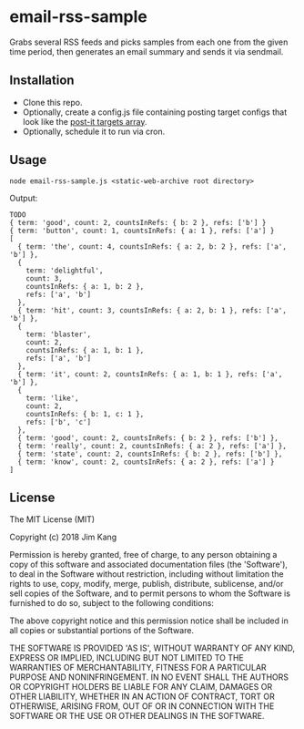 email-rss-sample
==================

Grabs several RSS feeds and picks samples from each one from the given time period, then generates an email summary and sends it via sendmail.

Installation
------------

- Clone this repo.
- Optionally, create a config.js file containing posting target configs that look like the [post-it targets array](https://github.com/jimkang/post-it#usage).
- Optionally, schedule it to run via cron.

Usage
-----

    node email-rss-sample.js <static-web-archive root directory>

Output:

    TODO
    { term: 'good', count: 2, countsInRefs: { b: 2 }, refs: ['b'] }
    { term: 'button', count: 1, countsInRefs: { a: 1 }, refs: ['a'] }
    [
      { term: 'the', count: 4, countsInRefs: { a: 2, b: 2 }, refs: ['a', 'b'] },
      {
        term: 'delightful',
        count: 3,
        countsInRefs: { a: 1, b: 2 },
        refs: ['a', 'b']
      },
      { term: 'hit', count: 3, countsInRefs: { a: 2, b: 1 }, refs: ['a', 'b'] },
      {
        term: 'blaster',
        count: 2,
        countsInRefs: { a: 1, b: 1 },
        refs: ['a', 'b']
      },
      { term: 'it', count: 2, countsInRefs: { a: 1, b: 1 }, refs: ['a', 'b'] },
      {
        term: 'like',
        count: 2,
        countsInRefs: { b: 1, c: 1 },
        refs: ['b', 'c']
      },
      { term: 'good', count: 2, countsInRefs: { b: 2 }, refs: ['b'] },
      { term: 'really', count: 2, countsInRefs: { a: 2 }, refs: ['a'] },
      { term: 'state', count: 2, countsInRefs: { b: 2 }, refs: ['b'] },
      { term: 'know', count: 2, countsInRefs: { a: 2 }, refs: ['a'] }
    ]
    
License
-------

The MIT License (MIT)

Copyright (c) 2018 Jim Kang

Permission is hereby granted, free of charge, to any person obtaining a copy
of this software and associated documentation files (the 'Software'), to deal
in the Software without restriction, including without limitation the rights
to use, copy, modify, merge, publish, distribute, sublicense, and/or sell
copies of the Software, and to permit persons to whom the Software is
furnished to do so, subject to the following conditions:

The above copyright notice and this permission notice shall be included in
all copies or substantial portions of the Software.

THE SOFTWARE IS PROVIDED 'AS IS', WITHOUT WARRANTY OF ANY KIND, EXPRESS OR
IMPLIED, INCLUDING BUT NOT LIMITED TO THE WARRANTIES OF MERCHANTABILITY,
FITNESS FOR A PARTICULAR PURPOSE AND NONINFRINGEMENT. IN NO EVENT SHALL THE
AUTHORS OR COPYRIGHT HOLDERS BE LIABLE FOR ANY CLAIM, DAMAGES OR OTHER
LIABILITY, WHETHER IN AN ACTION OF CONTRACT, TORT OR OTHERWISE, ARISING FROM,
OUT OF OR IN CONNECTION WITH THE SOFTWARE OR THE USE OR OTHER DEALINGS IN
THE SOFTWARE.
